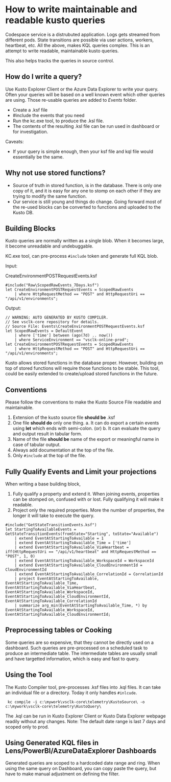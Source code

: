 # How to write maintainable and readable kusto queries

Codespace service is a distrubuted application. Logs gets streamed from different pods. State transitions are possible via user actions, workers, heartbeat, etc. All the above, makes KQL queries complex. This is an attempt to write readable, maintainable kusto queries. 

This also helps tracks the queries in source control.

## How do I write a query? 
Use Kusto Explorer Client or the Azure Data Explorer to write your query. Often your queries will be based on a well known event which other queries are using.
Those re-usable queries are added to *Events* folder. 
* Create a <something>.ksf file
* #include the events that you need
* Run the kc.exe tool, to produce the .ksl file.
* The contents of the resulting .ksl file can be run used in dashboard or for investigation. 

Caveats:
* If your query is simple enough, then your ksf file and kql file would essentially be the same. 

## Why not use stored functions? 
* Source of truth in stored function, is in the database. There is only one copy of it, and it is easy for any one to stomp on each other if they are trying to modify the same function. 
* Our service is still young and things do change. Going forward most of the re-used blocks can be converted to functions and uploaded to the Kusto DB.

## Building Blocks
Kusto queries are normally written as a single blob. When it becomes large, it become unreadable and undebuggable. 

KC.exe tool, can pre-process `#include` token and generate full KQL blob.

Input:

CreateEnvironmentPOSTRequestEvents.ksf
```
#include("Raw\ScopedRawEvents_7Days.ksf")
let CreateEnvironmentPOSTRequestEvents = ScopedRawEvents
    | where HttpRequestMethod == "POST" and HttpRequestUri == "/api/v1/environments";
```

Output:

```
// WARNING: AUTO GENERATED BY KUSTO COMPILER.
// See vsclk-core repository for details.
// Source File: Events\CreateEnvironmentPOSTRequestEvents.ksf
let ScopedRawEvents = DefaultEvent
    | where ['time'] between (ago(7d) .. now())
    | where ServiceEnvironment == "vsclk-online-prod";
let CreateEnvironmentPOSTRequestEvents = ScopedRawEvents
    | where HttpRequestMethod == "POST" and HttpRequestUri == "/api/v1/environments";
```

Kusto allows stored functions in the database proper. However, building on top of stored functions will require those functions to be stable.
This tool, could be easily extended to create/upload stored functions in the future.

## Conventions

Please follow the conventions to make the Kusto Source File readable and maintainable.

1. Extension of the kusto source file **should be** .ksf
2. One file **should do** only one thing. 
    a. It can do export a certain events using **let** which ends with semi-colon. (or)
    b. It can evaluate the query and output result in tabular form.
3. Name of the file **should be** name of the export or meaningful name in case of tabular output.
4. Always add documentation at the top of the file.
5. Only `#include` at the top of the file.

## Fully Qualify Events and Limit your projections

When writing a base building block,
1. Fully qualify a property and extend it. When joining events, properties can be stomped on, confused with or lost. Fully qualifying it will make it readable.
2. Project only the required properties. More the number of properties, the longer it will take to execute the query. 


```
#include("GetStateTransitionEvents.ksf")
let StartingToAvailableEvents = GetStateTransitionEvents(fromState="Starting", toState="Available")
    | extend EventAtStartingToAvailable = 1
    | extend EventAtStartingToAvailable_Time = ['time']
    | extend EventAtStartingToAvailable_ViaHeartbeat = iff(HttpRequestUri == "/api/v1/heartbeat" and HttpRequestMethod == "POST", 1, 0)
    | extend EventAtStartingToAvailable_WorkspaceId = WorkspaceId
    | extend EventAtStartingToAvailable_CloudEnvironmentId = CloudEnvironmentId
    | extend EventAtStartingToAvailable_CorrelationId = CorrelationId
    | project EventAtStartingToAvailable, EventAtStartingToAvailable_Time, EventAtStartingToAvailable_ViaHeartbeat, EventAtStartingToAvailable_WorkspaceId, EventAtStartingToAvailable_CloudEnvironmentId, EventAtStartingToAvailable_CorrelationId
    | summarize arg_min(EventAtStartingToAvailable_Time, *) by EventAtStartingToAvailable_WorkspaceId, EventAtStartingToAvailable_CloudEnvironmentId;
```

## Preprocessing tables or Cooking

Some queries are so expensive, that they cannot be directly used on a dashboard. Such queries are pre-processed on a scheduled task to produce an intermediate table. The intermediate tables are usually small and have targetted information, which is easy and fast to query.

## Using the Tool

The Kusto Compiler tool, pre-processes .ksf files into .kql files. It can take an individual file or a directory. Today it only handles `#inlcude`.

```
 kc compile -i c:\mywork\vsclk-core\telemetry\KustoSource\ -o c:\mywork\vsclk-core\telemetry\KustoQuery\
```

The .kql can be run in Kusto Explorer Client or Kusto Data Explorer webpage readily without any changes. 
Note: The default date range is last 7 days and scoped only to prod.

## Using Generated KQL files in Lens/PowerBI/AzureDataExplorer Dashboards

Generated queries are scoped to a hardcoded date range and ring. When using the same query on Dashboard, you can copy paste the query, but have to make manual adjustment on defining the filter.